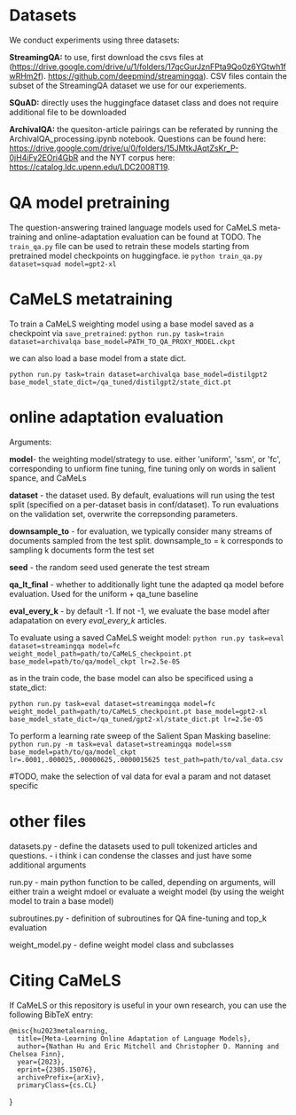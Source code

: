# Datasets
We conduct experiments using three datasets:

**StreamingQA:** to use, first download the csvs files at (https://drive.google.com/drive/u/1/folders/17qcGurJznFPta9Qo0z6YGtwh1fwRHm2f). https://github.com/deepmind/streamingqa). CSV files contain the subset of the StreamingQA dataset we use for our experiements. 

**SQuAD:** directly uses the huggingface dataset class and does not require additional file to be downloaded

**ArchivalQA:** the quesiton-article pairings can be referated by running the ArchivalQA_processing.ipynb notebook. Questions can be found here: https://drive.google.com/drive/u/0/folders/15JMtkJAqtZsKr_P-0jH4iFy2EOri4GbR and the NYT corpus here:  https://catalog.ldc.upenn.edu/LDC2008T19.

# QA model pretraining

The question-answering trained language models used for CaMeLS meta-training and online-adaptation evaluation can be found at TODO. The `train_qa.py` file can be used to retrain these models starting from pretrained model checkpoints on huggingface. ie
`python train_qa.py dataset=squad model=gpt2-xl`

# CaMeLS metatraining

To train a CaMeLS weighting model using a base model saved as a checkpoint via `save_pretrained`:
`python run.py task=train dataset=archivalqa base_model=PATH_TO_QA_PROXY_MODEL.ckpt`

we can also load a base model from a state dict. 

`python run.py task=train dataset=archivalqa base_model=distilgpt2 base_model_state_dict=/qa_tuned/distilgpt2/state_dict.pt`

# online adaptation evaluation

Arguments: 

  **model**- the weighting model/strategy to use. either 'uniform', 'ssm', or 'fc', corresponding to unfiorm fine tuning, fine tuning only on words in salient spance, and CaMeLs
  
  **dataset** - the dataset used. By default, evaluations will run using the test split (specified on a per-dataset basis in conf/dataset). To run evaluations on the validation set, overwrite the correpsonding parameters. 
  
  **downsample_to** - for evaluation, we typically consider many streams of documents sampled from the test split. downsample_to = k corresponds to sampling k documents form the test set
  
  **seed** - the random seed used generate the test stream
  
  **qa_lt_final** - whether to additionally light tune the adapted qa model before evaluation. Used for the uniform + qa_tune baseline
  
  **eval_every_k** - by default -1. If not -1, we evaluate the base model after adapatation on every _eval_every_k_ articles. 
  

To evaluate using a saved CaMeLS weight model:
`python run.py task=eval dataset=streamingqa model=fc weight_model_path=path/to/CaMeLS_checkpoint.pt base_model=path/to/qa/model_ckpt lr=2.5e-05`

as in the train code, the base model can also be specificed using a state_dict:

`python run.py task=eval dataset=streamingqa model=fc weight_model_path=path/to/CaMeLS_checkpoint.pt base_model=gpt2-xl base_model_state_dict=/qa_tuned/gpt2-xl/state_dict.pt lr=2.5e-05`

To perform a learning rate sweep of the Salient Span Masking baseline: 
`python run.py -m task=eval dataset=streamingqa model=ssm base_model=path/to/qa/model_ckpt lr=.0001,.000025,.00000625,.0000015625 test_path=path/to/val_data.csv`

#TODO, make the selection of val data for eval a param and not dataset specific 


# other files

datasets.py - define the datasets used to pull tokenized articles and questions. - i think i can condense the classes and just have some additional arguments

run.py - main python function to be called, depending on arguments, will either train a weight mdoel or evaluate a weight model (by using the weight model to train a base model)

subroutines.py - definition of subroutines for QA fine-tuning and top_k evaluation

weight_model.py - define weight model class and subclasses


# Citing CaMeLS
If CaMeLS or this repository is useful in your own research, you can use the following BibTeX entry:

    @misc{hu2023metalearning,
      title={Meta-Learning Online Adaptation of Language Models}, 
      author={Nathan Hu and Eric Mitchell and Christopher D. Manning and Chelsea Finn},
      year={2023},
      eprint={2305.15076},
      archivePrefix={arXiv},
      primaryClass={cs.CL}
}
